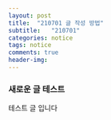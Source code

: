 ```yaml
---
layout: post
title:  "210701 글 작성 방법"
subtitle:   "210701"
categories: notice
tags: notice
comments: true
header-img: 
---
```


### 새로운 글 테스트 
테스트 글 입니다
